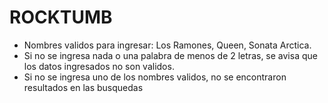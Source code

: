 # ROCKTUMB
- Nombres validos para ingresar: Los Ramones, Queen, Sonata Arctica.
- Si no se ingresa nada o una palabra de menos de 2 letras, se avisa que los datos ingresados no son validos.
- Si no se ingresa uno de los nombres validos, no se encontraron resultados en las busquedas
